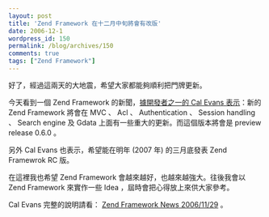 ```yaml
---
layout: post
title: 'Zend Framework 在十二月中旬將會有改版'
date: 2006-12-1
wordpress_id: 150
permalink: /blog/archives/150
comments: true
tags: ["Zend Framework"]
---
```


好了，經過這兩天的大地震，希望大家都能夠順利把門牌更新。

今天看到一個 Zend Framework 的新聞，[據開發者之一的 Cal Evans 表示](http://devzone.zend.com/node/view/id/1297)：新的 Zend Framework 將會在 MVC 、 Acl 、 Authentication 、 Session handling 、 Search engine 及 Gdata 上面有一些重大的更新。而這個版本將會是 preview release 0.6.0 。

另外 Cal Evans 也表示，希望能在明年 (2007 年) 的三月底發表 Zend Framewrok RC 版。

在這裡我也希望 Zend Framework 會越來越好，也越來越強大。往後我會以 Zend Framework 來實作一些 Idea ，屆時會把心得放上來供大家參考。

 Cal Evans 完整的說明請看： [Zend Framework News 2006/11/29](http://devzone.zend.com/node/view/id/1297) 。
